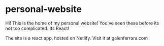 # personal-website
Hi! This is the home of my personal website! You've seen these before its not too complicated. Its React!

The site is a react app, hosted on Netlify. Visit it at galenferrara.com
